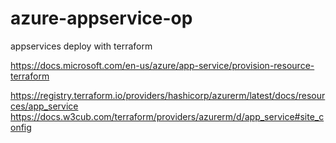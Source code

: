 # azure-appservice-op
appservices deploy with terraform

https://docs.microsoft.com/en-us/azure/app-service/provision-resource-terraform

https://registry.terraform.io/providers/hashicorp/azurerm/latest/docs/resources/app_service
https://docs.w3cub.com/terraform/providers/azurerm/d/app_service#site_config

